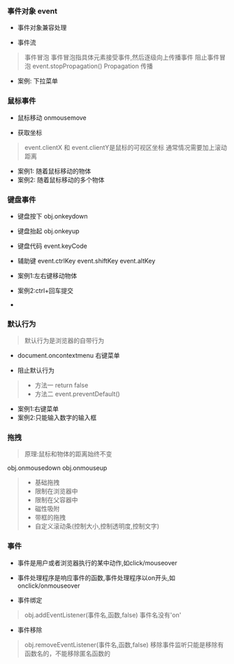 ### 事件对象 event

* 事件对象兼容处理

* 事件流

> 事件冒泡
> 事件冒泡指具体元素接受事件,然后逐级向上传播事件
> 阻止事件冒泡 event.stopPropagation()
Propagation 传播

* 案例: 下拉菜单

### 鼠标事件
* 鼠标移动 onmousemove 

* 获取坐标

> event.clientX 和 event.clientY是鼠标的可视区坐标
> 通常情况需要加上滚动距离

* 案例1: 随着鼠标移动的物体
* 案例2: 随着鼠标移动的多个物体

### 键盘事件
* 键盘按下 obj.onkeydown
* 键盘抬起 obj.onkeyup
* 键盘代码 event.keyCode
* 辅助键 event.ctrlKey event.shiftKey event.altKey

* 案例1:左右键移动物体
* 案例2:ctrl+回车提交
* 
### 默认行为

> 默认行为是浏览器的自带行为

* document.oncontextmenu 右键菜单

* 阻止默认行为

> * 方法一  return false
> * 方法二  event.preventDefault()

* 案例1:右键菜单
* 案例2:只能输入数字的输入框

### 拖拽

> 原理:鼠标和物体的距离始终不变

obj.onmousedown
obj.onmouseup

> * 基础拖拽
> * 限制在浏览器中
> * 限制在父容器中
> * 磁性吸附
> * 带框的拖拽
> * 自定义滚动条(控制大小,控制透明度,控制文字)

### 事件

* 事件是用户或者浏览器执行的某中动作,如click/mouseover

* 事件处理程序是响应事件的函数,事件处理程序以on开头,如onclick/onmouseover

* 事件绑定 

> obj.addEventListener(事件名,函数,false)
> 事件名没有'on'

* 事件移除

> obj.removeEventListener(事件名,函数,false)
> 移除事件监听只能是移除有函数名的，不能移除匿名函数的